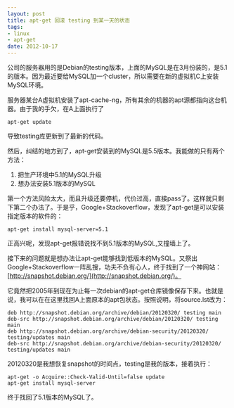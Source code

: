 ```yaml
---
layout: post
title: apt-get 回滚 testing 到某一天的状态
tags: 
- linux 
- apt-get
date: 2012-10-17
---
```

公司的服务器用的是Debian的testing版本，上面的MySQL是在3月份装的，是5.1的版本。因为最近要给MySQL加一个cluster，所以需要在新的虚拟机C上安装MySQL环境。

服务器某台A虚拟机安装了apt-cache-ng，所有其余的机器的apt源都指向这台机器。由于我的手欠，在A上面执行了

    apt-get update

导致testing库更新到了最新的代码。

然后，纠结的地方到了，apt-get安装到的MySQL是5.5版本。我能做的只有两个方法：

1. 把生产环境中5.1的MySQL升级
2. 想办法安装5.1版本的MySQL

<!--more-->
第一个方法风险太大，而且升级还要停机，代价过高，直接pass了。这样就只剩下第二个办法了。于是乎，Google+Stackoverflow，发现了apt-get是可以安装指定版本的软件的：

    apt-get install mysql-server=5.1

正高兴呢，发现apt-get报错说找不到5.1版本的MySQL,又撞墙上了。

接下来的问题就是想办法让apt-get能够找到低版本的MySQL。又祭出Google+Stackoverflow一阵乱搜，功夫不负有心人，终于找到了一个神网站：[http://snapshot.debian.org/](http://snapshot.debian.org/)。

它竟然把2005年到现在为止每一次debian的apt-get仓库镜像保存下来。也就是说，我可以在在这里找回A上面原本的apt包状态。按照说明，将source.lst改为：

    deb http://snapshot.debian.org/archive/debian/20120320/ testing main
    deb-src http://snapshot.debian.org/archive/debian/20120320/ testing main
    deb http://snapshot.debian.org/archive/debian-security/20120320/ testing/updates main
    deb-src http://snapshot.debian.org/archive/debian-security/20120320/ testing/updates main

20120320是我想恢复snapshot的时间点，testing是我的版本，接着执行：

    apt-get -o Acquire::Check-Valid-Until=false update
    apt-get install mysql-server

终于找回了5.1版本的MySQL了。
